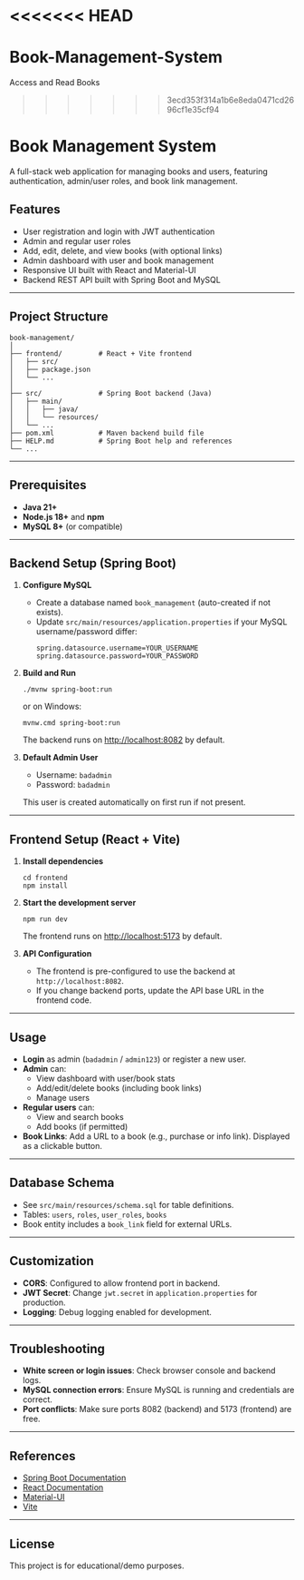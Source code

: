 <<<<<<< HEAD
=======
# Book-Management-System
Access  and Read Books
>>>>>>> 3ecd353f314a1b6e8eda0471cd2696cf1e35cf94
# Book Management System

A full-stack web application for managing books and users, featuring authentication, admin/user roles, and book link management.

## Features

- User registration and login with JWT authentication
- Admin and regular user roles
- Add, edit, delete, and view books (with optional links)
- Admin dashboard with user and book management
- Responsive UI built with React and Material-UI
- Backend REST API built with Spring Boot and MySQL

---

## Project Structure

```
book-management/
│
├── frontend/         # React + Vite frontend
│   ├── src/
│   ├── package.json
│   └── ...
│
├── src/              # Spring Boot backend (Java)
│   ├── main/
│   │   ├── java/
│   │   └── resources/
│   └── ...
├── pom.xml           # Maven backend build file
├── HELP.md           # Spring Boot help and references
└── ...
```

---

## Prerequisites

- **Java 21+**
- **Node.js 18+** and **npm**
- **MySQL 8+** (or compatible)

---

## Backend Setup (Spring Boot)

1. **Configure MySQL**

   - Create a database named `book_management` (auto-created if not exists).
   - Update `src/main/resources/application.properties` if your MySQL username/password differ:
     ```
     spring.datasource.username=YOUR_USERNAME
     spring.datasource.password=YOUR_PASSWORD
     ```

2. **Build and Run**

   ```
   ./mvnw spring-boot:run
   ```
   or on Windows:
   ```
   mvnw.cmd spring-boot:run
   ```

   The backend runs on [http://localhost:8082](http://localhost:8082) by default.

3. **Default Admin User**

   - Username: `badadmin`
   - Password: `badadmin`

   This user is created automatically on first run if not present.

---

## Frontend Setup (React + Vite)

1. **Install dependencies**

   ```
   cd frontend
   npm install
   ```

2. **Start the development server**

   ```
   npm run dev
   ```

   The frontend runs on [http://localhost:5173](http://localhost:5173) by default.

3. **API Configuration**

   - The frontend is pre-configured to use the backend at `http://localhost:8082`.
   - If you change backend ports, update the API base URL in the frontend code.

---

## Usage

- **Login** as admin (`badadmin` / `admin123`) or register a new user.
- **Admin** can:
  - View dashboard with user/book stats
  - Add/edit/delete books (including book links)
  - Manage users
- **Regular users** can:
  - View and search books
  - Add books (if permitted)
- **Book Links**: Add a URL to a book (e.g., purchase or info link). Displayed as a clickable button.

---

## Database Schema

- See `src/main/resources/schema.sql` for table definitions.
- Tables: `users`, `roles`, `user_roles`, `books`
- Book entity includes a `book_link` field for external URLs.

---

## Customization

- **CORS**: Configured to allow frontend port in backend.
- **JWT Secret**: Change `jwt.secret` in `application.properties` for production.
- **Logging**: Debug logging enabled for development.

---

## Troubleshooting

- **White screen or login issues**: Check browser console and backend logs.
- **MySQL connection errors**: Ensure MySQL is running and credentials are correct.
- **Port conflicts**: Make sure ports 8082 (backend) and 5173 (frontend) are free.

---

## References

- [Spring Boot Documentation](https://spring.io/projects/spring-boot)
- [React Documentation](https://react.dev/)
- [Material-UI](https://mui.com/)
- [Vite](https://vitejs.dev/)

---

## License

This project is for educational/demo purposes. 

